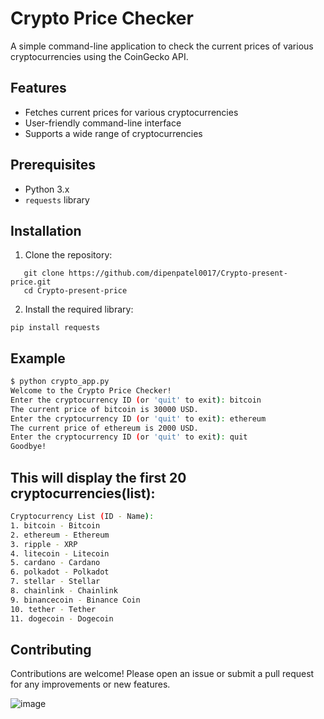 # Crypto Price Checker

A simple command-line application to check the current prices of various cryptocurrencies using the CoinGecko API.

## Features

- Fetches current prices for various cryptocurrencies
- User-friendly command-line interface
- Supports a wide range of cryptocurrencies

## Prerequisites

- Python 3.x
- `requests` library

## Installation

1. Clone the repository:
```
   git clone https://github.com/dipenpatel0017/Crypto-present-price.git
   cd Crypto-present-price
```
2. Install the required library:
```
pip install requests
```
## Example
```bash
$ python crypto_app.py
Welcome to the Crypto Price Checker!
Enter the cryptocurrency ID (or 'quit' to exit): bitcoin
The current price of bitcoin is 30000 USD.
Enter the cryptocurrency ID (or 'quit' to exit): ethereum
The current price of ethereum is 2000 USD.
Enter the cryptocurrency ID (or 'quit' to exit): quit
Goodbye!
```
## This will display the first 20 cryptocurrencies(list):
```bash
Cryptocurrency List (ID - Name):
1. bitcoin - Bitcoin
2. ethereum - Ethereum
3. ripple - XRP
4. litecoin - Litecoin
5. cardano - Cardano
6. polkadot - Polkadot
7. stellar - Stellar
8. chainlink - Chainlink
9. binancecoin - Binance Coin
10. tether - Tether
11. dogecoin - Dogecoin
```
## Contributing
Contributions are welcome! Please open an issue or submit a pull request for any improvements or new features.

![image](https://github.com/dipenpatel0017/Cryptocurrency-present-price/assets/154975783/8aad105b-2564-45ef-b916-6f1d08c847d9)


